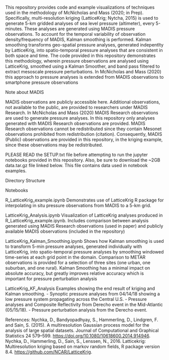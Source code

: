This repository provides code and example visualizations of techniques used in the methodology of McNicholas and Mass (2020; in Prep). Specifically, multi-resolution kriging (LatticeKrig; Nytcha, 2015) is used to generate 5-km gridded analyses of sea level pressure (altimeter), every 5-minutes. These analyses are generated using MADIS pressure observations. To account for the temporal variability of observation density/frequency of MADIS, Kalman smoothing is performed. Kalman smoothing transforms geo-spatial pressure analyses, generated indepentlty by LatticeKrig, into spatio-temporal pressure analyses that are consistent in both space and time. The code provided in this repository demonstrates this methodology, wherein pressure observations are analysed using LatticeKrig, smoothed using a Kalman Smoother, and band pass filtered to extract mesoscale pressure perturbations. In McNicholas and Mass (2020) this approach to pressure analyses is extended from MADIS observations to smartphone pressure observations

Note about MADIS

MADIS observations are publicly accessible here. Additional observations, not available to the public, are provided to researchers under MADIS Research.
In McNicholas and Mass (2020) MADIS Research observations are used to generate pressure analyses. In this repository only analyses generated with MADIS Research
observations are provided. MADIS Research observations cannot be redistributed since they contain Mesonet observations prohibited from redistribution (citation).
Consequently, MADIS (Public) observations are provided in this repository, in the kriging example, since these observations may be redistributed.

PLEASE READ the SETUP.txt file before attempting to run the jupyter notebooks provided in this repository.
Also, be sure to download the ~2GB data.tar.gz file linked below. This file contains data used in notebook examples.


Directory Structure

Notebooks

R_LatticeKrig_example.ipynb
   Demonstrates use of LatticeKrig R package for interpolating in situ pressure observations from MADIS to a 5-km grid.

LatticeKrig_Analysis.ipynb 
   Visualization of LatticeKrig analyses produced in R_LatticeKrig_example.ipynb. Includes comparison between analysis generated
   using MADIS Research observations (used in paper) and publicly available MADIS observations (included in the repository)

LatticeKrig_Kalman_Smoothing.ipynb
   Shows how Kalman smoothing is used to transform 5-min pressure analyses, generated individually with LatticeKrig, into 
   spatio-temporal pressure analyses by smoothing windowed time-series at each grid point in the domain.
   Comparison to METAR observations is provided for a selection of three sites (one urban, one suburban, and one rural).
   Kalman Smoothing has a minimal impact on absolute accuracy, but greatly improves relative accuracy which is important for pressure perturbation analysis

LatticeKrig_KF_Analysis
   Examples showing the end result of kriging and Kalman smoothing. 
      - Synoptic pressure analyses from 04/14/18 showing a low pressure system propagating across the Central U.S.
      - Pressure analyses and Composite Reflectivity from Derecho event in the Mid-Atlantic (05/15/18).
      - Pressure perturbation analysis from the Derecho event.

References:
Nychka, D., Bandyopadhyay, S., Hammerling, D., Lindgren, F. and Sain, S. (2015). A multiresolution Gaussian process model for the analysis of large spatial datasets. Journal of Computational and Graphical Statistics 24 579–599. https://doi.org/10.1080/10618600.2014.914946.
Nychka, D., Hammerling, D., Sain, S., Lenssen, N., 2016. Latticekrig: Multiresolution kriging based on markov random fields, R package version 8.4. https://github.com/NCAR/LatticeKrig.
